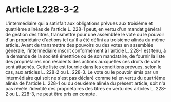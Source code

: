 # Article L228-3-2

L'intermédiaire qui a satisfait aux obligations prévues aux troisième et quatrième alinéas de l'article L. 228-1 peut, en vertu d'un mandat général de gestion des titres, transmettre pour une assemblée le vote ou le pouvoir d'un propriétaire d'actions tel qu'il a été défini au troisième alinéa du même article.   Avant de transmettre des pouvoirs ou des votes en assemblée générale, l'intermédiaire inscrit conformément à l'article L. 228-1 est tenu, à la demande de la société émettrice ou de son mandataire, de fournir la liste des propriétaires non résidents des actions auxquelles ces droits de vote sont attachés. Cette liste est fournie dans les conditions prévues, selon le cas, aux articles L. 228-2 ou L. 228-3.   Le vote ou le pouvoir émis par un intermédiaire qui soit ne s'est pas déclaré comme tel en vertu du quatrième alinéa de l'article L. 228-1 ou du deuxième alinéa du présent article, soit n'a pas révélé l'identité des propriétaires des titres en vertu des articles L. 228-2 ou L. 228-3, ne peut être pris en compte.